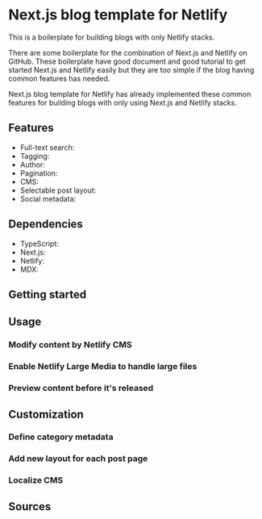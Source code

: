 # Next.js blog template for Netlify

This is a boilerplate for building blogs with only Netlify stacks.

There are some boilerplate for the combination of Next.js and Netlify on GitHub.
These boilerplate have good document and good tutorial to get started Next.js and Netlify easily
but they are too simple if the blog having common features has needed.

Next.js blog template for Netlify has already implemented these common features for building
blogs with only using Next.js and Netlify stacks.

## Features

- Full-text search:
- Tagging:
- Author:
- Pagination:
- CMS:
- Selectable post layout:
- Social metadata:

## Dependencies

- TypeScript:
- Next.js:
- Netlify:
- MDX:

## Getting started

## Usage

### Modify content by Netlify CMS

### Enable Netlify Large Media to handle large files

### Preview content before it's released

## Customization

### Define category metadata

### Add new layout for each post page

### Localize CMS

## Sources
